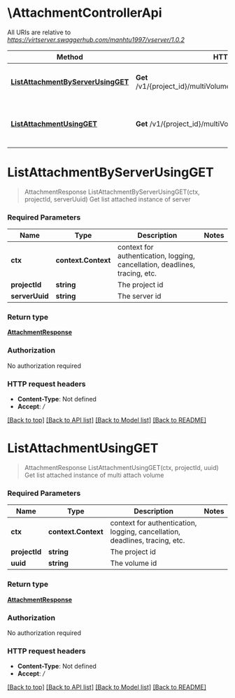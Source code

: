 # \AttachmentControllerApi

All URIs are relative to *https://virtserver.swaggerhub.com/manhtu1997/vserver/1.0.2*

Method | HTTP request | Description
------------- | ------------- | -------------
[**ListAttachmentByServerUsingGET**](AttachmentControllerApi.md#ListAttachmentByServerUsingGET) | **Get** /v1/{project_id}/multiVolumeAttachment/server/{server_uuid} | Get list attached instance of server 
[**ListAttachmentUsingGET**](AttachmentControllerApi.md#ListAttachmentUsingGET) | **Get** /v1/{project_id}/multiVolumeAttachment/{uuid} | Get list attached instance of multi attach volume


# **ListAttachmentByServerUsingGET**
> AttachmentResponse ListAttachmentByServerUsingGET(ctx, projectId, serverUuid)
Get list attached instance of server 

### Required Parameters

Name | Type | Description  | Notes
------------- | ------------- | ------------- | -------------
 **ctx** | **context.Context** | context for authentication, logging, cancellation, deadlines, tracing, etc.
  **projectId** | **string**| The project id | 
  **serverUuid** | **string**| The server id | 

### Return type

[**AttachmentResponse**](AttachmentResponse.md)

### Authorization

No authorization required

### HTTP request headers

 - **Content-Type**: Not defined
 - **Accept**: */*

[[Back to top]](#) [[Back to API list]](../README.md#documentation-for-api-endpoints) [[Back to Model list]](../README.md#documentation-for-models) [[Back to README]](../README.md)

# **ListAttachmentUsingGET**
> AttachmentResponse ListAttachmentUsingGET(ctx, projectId, uuid)
Get list attached instance of multi attach volume

### Required Parameters

Name | Type | Description  | Notes
------------- | ------------- | ------------- | -------------
 **ctx** | **context.Context** | context for authentication, logging, cancellation, deadlines, tracing, etc.
  **projectId** | **string**| The project id | 
  **uuid** | **string**| The volume id | 

### Return type

[**AttachmentResponse**](AttachmentResponse.md)

### Authorization

No authorization required

### HTTP request headers

 - **Content-Type**: Not defined
 - **Accept**: */*

[[Back to top]](#) [[Back to API list]](../README.md#documentation-for-api-endpoints) [[Back to Model list]](../README.md#documentation-for-models) [[Back to README]](../README.md)

